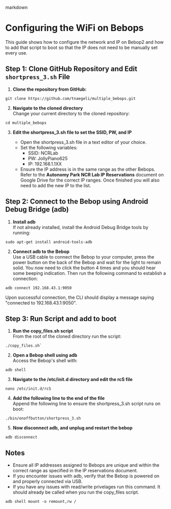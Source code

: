 ﻿
markdown


# Configuring the WiFi on Bebops

This guide shows how to configure the network and IP on Bebop2 and how to add that script to boot so that the IP does not need to be manually set every use.

## Step 1: Clone GitHub Repository and Edit `shortpress_3.sh` File
1. **Clone the repository from GitHub:**
```
git clone https://github.com/tnaegeli/multiple_bebops.git
```
2.  **Navigate to the cloned directory**  
    Change your current directory to the cloned repository:
```
cd multiple_bebops
```
3.  **Edit the shortpress_3.sh file to set the SSID, PW, and IP**
    
    -   Open the shortpress_3.sh file in a text editor of your choice.
    -   Set the following variables:
        -   SSID: NCRLab
        -   PW: JollyPiano625
        -   IP: 192.168.1.1XX
    -   Ensure the IP address is in the same range as the other Bebops. Refer to the **Autonomy Park NCR Lab IP Reservations** document on Google Drive for the correct IP ranges. Once finished you will also need to add the new IP to the list.

## Step 2: Connect to the Bebop using Android Debug Bridge (adb)

1.  **Install adb**  
    If not already installed, install the Android Debug Bridge tools by running:
```
sudo apt-get install android-tools-adb
```
2.  **Connect adb to the Bebop**  
 Use a USB cable to connect the Bebop to your computer, press the power button on the back of the Bebop and wait for the light to remain solid. You now need to click the button 4 times and you should hear some beeping indication. Then run the following command to establish a connection:

```
adb connect 192.168.43.1:9050
```
   Upon successful connection, the CLI should display a message saying "connected to 192.168.43.1:9050".
   

## Step 3: Run Script and add to boot

1.  **Run the copy_files.sh script**  
    From the root of the cloned directory run the script:
```
./copy_files.sh`
```
2.  **Open a Bebop shell using adb**  
Access the Bebop's shell with: 
```
adb shell
```
3.  **Navigate to the /etc/init.d directory and edit the rcS file**
```
nano /etc/init.d/rcS
```
4.  **Add the following line to the end of the file**  
    Append the following line to ensure the shortpress_3.sh script runs on boot:
```
./bin/onoffbutton/shortpress_3.sh
```
5. **Now disconnect adb, and unplug and restart the bebop**
```
adb disconnect
```
## Notes

-   Ensure all IP addresses assigned to Bebops are unique and within the correct range as specified in the IP reservations document.
-   If you encounter issues with adb, verify that the Bebop is powered on and properly connected via USB.
- If you have any issues with read/write privelages run this command. It should already be called when you run the copy_files script.
```
adb shell mount -o remount,rw /
```
